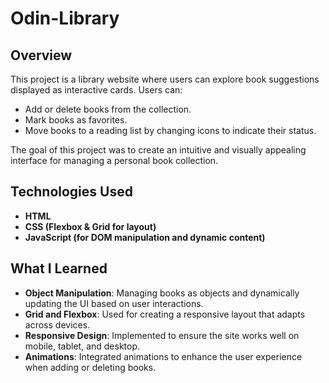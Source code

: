 # Odin-Library


## Overview

This project is a library website where users can explore book suggestions displayed as interactive cards. Users can:
- Add or delete books from the collection.
- Mark books as favorites.
- Move books to a reading list by changing icons to indicate their status.

The goal of this project was to create an intuitive and visually appealing interface for managing a personal book collection.

## Technologies Used

- **HTML**
- **CSS (Flexbox & Grid for layout)**
- **JavaScript (for DOM manipulation and dynamic content)**

## What I Learned

- **Object Manipulation**: Managing books as objects and dynamically updating the UI based on user interactions.
- **Grid and Flexbox**: Used for creating a responsive layout that adapts across devices.
- **Responsive Design**: Implemented to ensure the site works well on mobile, tablet, and desktop.
- **Animations**: Integrated animations to enhance the user experience when adding or deleting books.

